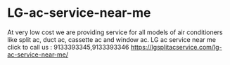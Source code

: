# LG-ac-service-near-me
At very low cost we are providing service for all models of air conditioners like split ac, duct ac, cassette ac and window ac. LG ac service near me click to call us : 9133393345,9133393346   https://lgsplitacservice.com/lg-ac-service-near-me/
